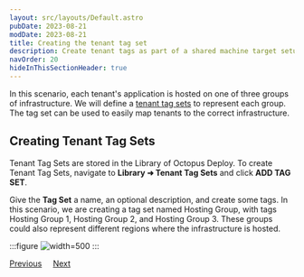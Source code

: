 ```yaml
---
layout: src/layouts/Default.astro
pubDate: 2023-08-21
modDate: 2023-08-21
title: Creating the tenant tag set
description: Create tenant tags as part of a shared machine target setup in Octopus Deploy.
navOrder: 20
hideInThisSectionHeader: true
---
```


In this scenario, each tenant's application is hosted on one of three groups of infrastructure. We will define a [tenant tag sets](/docs/tenants/tenant-tags) to represent each group. The tag set can be used to easily map tenants to the correct infrastructure.

## Creating Tenant Tag Sets

Tenant Tag Sets are stored in the Library of Octopus Deploy.  To create Tenant Tag Sets, navigate to **Library ➜ Tenant Tag Sets** and click **ADD TAG SET**.

Give the **Tag Set** a name, an optional description, and create some tags.  In this scenario, we are creating a tag set named Hosting Group, with tags Hosting Group 1, Hosting Group 2, and Hosting Group 3. These groups could also represent different regions where the infrastructure is hosted.

:::figure
![](/docs/tenants/guides/tenants-sharing-machine-targets/images/tag-set.png "width=500")
:::

<span><a class="button btn-secondary" href="/docs/tenants/guides/tenants-sharing-machine-targets">Previous</a></span>&nbsp;&nbsp;&nbsp;&nbsp;&nbsp;<span><a class="button btn-success" href="/docs/tenants/guides/tenants-sharing-machine-targets/assign-tags-to-tenants">Next</a></span>